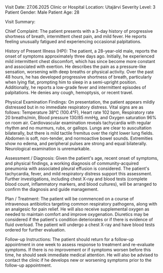 Visit Date: 27.06.2025
Clinic or Hospital Location: Utajärvi
Severity Level: 3
Patient Gender: Male
Patient Age: 28

Visit Summary:

Chief Complaint: The patient presents with a 3-day history of progressive shortness of breath, intermittent chest pain, and mild fever. He reports feeling unusually fatigued and experiencing occasional palpitations.

History of Present Illness (HPI): The patient, a 28-year-old male, reports the onset of symptoms approximately three days ago. Initially, he experienced mild intermittent chest discomfort, which has since become more constant and associated with exertion. He describes the pain as a pressure-like sensation, worsening with deep breaths or physical activity. Over the past 48 hours, he has developed progressive shortness of breath, particularly when lying flat, prompting him to sleep in a semi-upright position. Additionally, he reports a low-grade fever and intermittent episodes of palpitations. He denies any cough, hemoptysis, or recent travel.

Physical Examination Findings: On presentation, the patient appears mildly distressed but in no immediate respiratory distress. Vital signs are as follows: Temperature 38°C (100.4°F), Heart rate 102 bpm, Respiratory rate 20 breaths/min, Blood pressure 130/85 mmHg, and Oxygen saturation 96% on room air. Cardiovascular examination reveals tachycardia with regular rhythm and no murmurs, rubs, or gallops. Lungs are clear to auscultation bilaterally, but there is mild tactile fremitus over the right lower lung fields. Abdomen is soft, non-tender, and normoactive bowel sounds. Extremities show no edema, and peripheral pulses are strong and equal bilaterally. Neurological examination is unremarkable.

Assessment / Diagnosis: Given the patient's age, recent onset of symptoms, and physical findings, a working diagnosis of community-acquired pneumonia with associated pleural effusion is considered. The patient's tachycardia, fever, and mild respiratory distress support this assessment. Further investigations, including chest X-ray and blood tests (complete blood count, inflammatory markers, and blood cultures), will be arranged to confirm the diagnosis and guide management.

Plan / Treatment: The patient will be commenced on a course of intravenous antibiotics targeting common respiratory pathogens, along with an analgesic for pain relief. He will also receive supplemental oxygen as needed to maintain comfort and improve oxygenation. Diuretics may be considered if the patient's condition deteriorates or if there is evidence of fluid overload. The patient will undergo a chest X-ray and have blood tests ordered for further evaluation.

Follow-up Instructions: The patient should return for a follow-up appointment in one week to assess response to treatment and re-evaluate symptoms. If there is no improvement or if symptoms worsen before this time, he should seek immediate medical attention. He will also be advised to contact the clinic if he develops new or worsening symptoms prior to the follow-up appointment.
